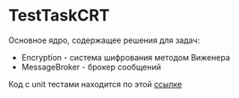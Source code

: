 # TestTaskCRT

Основное ядро, содержащее решения для задач:
* Encryption - система шифрования методом Виженера
* MessageBroker - брокер сообщений

Код с unit тестами находится по этой [ссылке](https://github.com/mikeline/TestAppCRTFuncTests)
